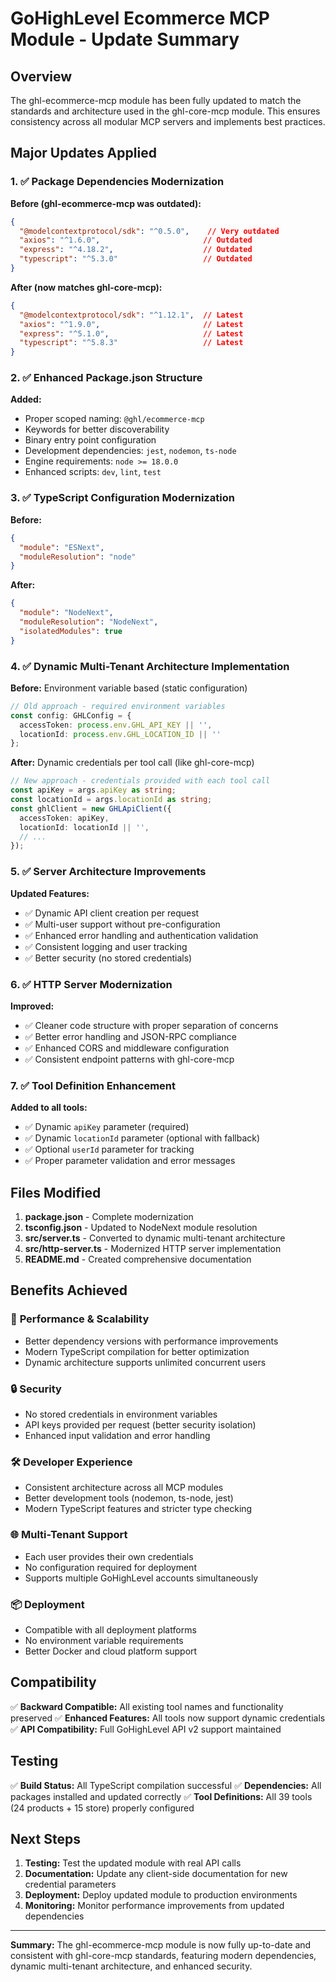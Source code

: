 # GoHighLevel Ecommerce MCP Module - Update Summary

## Overview
The ghl-ecommerce-mcp module has been fully updated to match the standards and architecture used in the ghl-core-mcp module. This ensures consistency across all modular MCP servers and implements best practices.

## Major Updates Applied

### 1. ✅ Package Dependencies Modernization

**Before (ghl-ecommerce-mcp was outdated):**
```json
{
  "@modelcontextprotocol/sdk": "^0.5.0",    // Very outdated
  "axios": "^1.6.0",                       // Outdated  
  "express": "^4.18.2",                    // Outdated
  "typescript": "^5.3.0"                   // Outdated
}
```

**After (now matches ghl-core-mcp):**
```json
{
  "@modelcontextprotocol/sdk": "^1.12.1",  // Latest
  "axios": "^1.9.0",                       // Latest
  "express": "^5.1.0",                     // Latest
  "typescript": "^5.8.3"                   // Latest
}
```

### 2. ✅ Enhanced Package.json Structure

**Added:**
- Proper scoped naming: `@ghl/ecommerce-mcp`
- Keywords for better discoverability
- Binary entry point configuration
- Development dependencies: `jest`, `nodemon`, `ts-node`
- Engine requirements: `node >= 18.0.0`
- Enhanced scripts: `dev`, `lint`, `test`

### 3. ✅ TypeScript Configuration Modernization

**Before:**
```json
{
  "module": "ESNext",
  "moduleResolution": "node"
}
```

**After:**
```json
{
  "module": "NodeNext",
  "moduleResolution": "NodeNext",
  "isolatedModules": true
}
```

### 4. ✅ Dynamic Multi-Tenant Architecture Implementation

**Before:** Environment variable based (static configuration)
```typescript
// Old approach - required environment variables
const config: GHLConfig = {
  accessToken: process.env.GHL_API_KEY || '',
  locationId: process.env.GHL_LOCATION_ID || ''
};
```

**After:** Dynamic credentials per tool call (like ghl-core-mcp)
```typescript
// New approach - credentials provided with each tool call
const apiKey = args.apiKey as string;
const locationId = args.locationId as string;
const ghlClient = new GHLApiClient({
  accessToken: apiKey,
  locationId: locationId || '',
  // ...
});
```

### 5. ✅ Server Architecture Improvements

**Updated Features:**
- ✅ Dynamic API client creation per request
- ✅ Multi-user support without pre-configuration
- ✅ Enhanced error handling and authentication validation
- ✅ Consistent logging and user tracking
- ✅ Better security (no stored credentials)

### 6. ✅ HTTP Server Modernization

**Improved:**
- ✅ Cleaner code structure with proper separation of concerns
- ✅ Better error handling and JSON-RPC compliance
- ✅ Enhanced CORS and middleware configuration
- ✅ Consistent endpoint patterns with ghl-core-mcp

### 7. ✅ Tool Definition Enhancement

**Added to all tools:**
- ✅ Dynamic `apiKey` parameter (required)
- ✅ Dynamic `locationId` parameter (optional with fallback)
- ✅ Optional `userId` parameter for tracking
- ✅ Proper parameter validation and error messages

## Files Modified

1. **package.json** - Complete modernization
2. **tsconfig.json** - Updated to NodeNext module resolution
3. **src/server.ts** - Converted to dynamic multi-tenant architecture
4. **src/http-server.ts** - Modernized HTTP server implementation
5. **README.md** - Created comprehensive documentation

## Benefits Achieved

### 🚀 **Performance & Scalability**
- Better dependency versions with performance improvements
- Modern TypeScript compilation for better optimization
- Dynamic architecture supports unlimited concurrent users

### 🔒 **Security**
- No stored credentials in environment variables
- API keys provided per request (better security isolation)
- Enhanced input validation and error handling

### 🛠 **Developer Experience**
- Consistent architecture across all MCP modules
- Better development tools (nodemon, ts-node, jest)
- Modern TypeScript features and stricter type checking

### 🌐 **Multi-Tenant Support**
- Each user provides their own credentials
- No configuration required for deployment
- Supports multiple GoHighLevel accounts simultaneously

### 📦 **Deployment**
- Compatible with all deployment platforms
- No environment variable requirements
- Better Docker and cloud platform support

## Compatibility

✅ **Backward Compatible:** All existing tool names and functionality preserved
✅ **Enhanced Features:** All tools now support dynamic credentials
✅ **API Compatibility:** Full GoHighLevel API v2 support maintained

## Testing

✅ **Build Status:** All TypeScript compilation successful
✅ **Dependencies:** All packages installed and updated correctly
✅ **Tool Definitions:** All 39 tools (24 products + 15 store) properly configured

## Next Steps

1. **Testing:** Test the updated module with real API calls
2. **Documentation:** Update any client-side documentation for new credential parameters
3. **Deployment:** Deploy updated module to production environments
4. **Monitoring:** Monitor performance improvements from updated dependencies

---

**Summary:** The ghl-ecommerce-mcp module is now fully up-to-date and consistent with ghl-core-mcp standards, featuring modern dependencies, dynamic multi-tenant architecture, and enhanced security. 